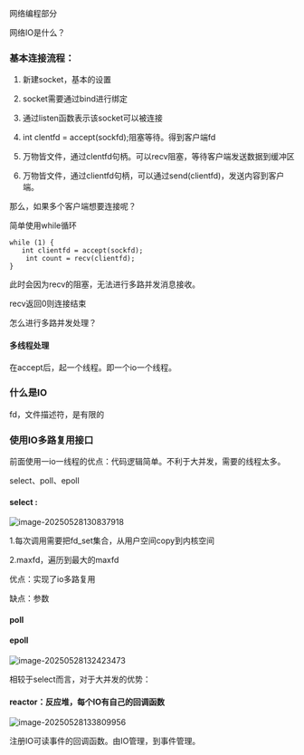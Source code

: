 网络编程部分

网络IO是什么？

### 基本连接流程：

1. 新建socket，基本的设置

2. socket需要通过bind进行绑定
3. 通过listen函数表示该socket可以被连接
4. int clentfd = accept(sockfd);阻塞等待。得到客户端fd
5. 万物皆文件，通过clentfd句柄。可以recv阻塞，等待客户端发送数据到缓冲区
6. 万物皆文件，通过clientfd句柄，可以通过send(clientfd)，发送内容到客户端。

那么，如果多个客户端想要连接呢？

简单使用while循环

```
while (1) {
​	int clientfd = accept(sockfd);
	int count = recv(clientfd);
}
```

此时会因为recv的阻塞，无法进行多路并发消息接收。

recv返回0则连接结束

怎么进行多路并发处理？

#### 多线程处理

在accept后，起一个线程。即一个io一个线程。

### 什么是IO

fd，文件描述符，是有限的

### 使用IO多路复用接口

前面使用一io一线程的优点：代码逻辑简单。不利于大并发，需要的线程太多。

select、poll、epoll

#### select : 

![image-20250528130837918](C:\Users\1\AppData\Roaming\Typora\typora-user-images\image-20250528130837918.png)

1.每次调用需要把fd_set集合，从用户空间copy到内核空间

2.maxfd，遍历到最大的maxfd

优点：实现了io多路复用

缺点：参数

#### poll



#### epoll

![image-20250528132423473](C:\Users\1\AppData\Roaming\Typora\typora-user-images\image-20250528132423473.png)

相较于select而言，对于大并发的优势：



#### reactor：反应堆，每个IO有自己的回调函数

![image-20250528133809956](C:\Users\1\AppData\Roaming\Typora\typora-user-images\image-20250528133809956.png)

注册IO可读事件的回调函数。由IO管理，到事件管理。